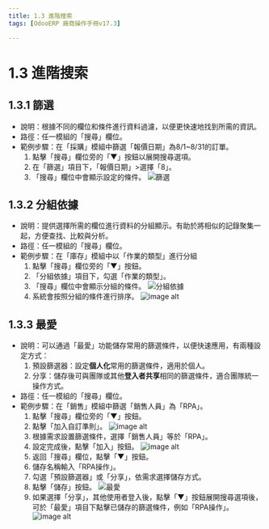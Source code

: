 ```yaml
---
title: 1.3 進階搜索
tags: [OdooERP 廠商操作手冊v17.3]

---
```


# 1.3 進階搜索
## 1.3.1 篩選
* 說明：根據不同的欄位和條件進行資料過濾，以便更快速地找到所需的資訊。
* 路徑：任一模組的「搜尋」欄位。
* 範例步驟：在「採購」模組中篩選「報價日期」為8/1~8/31的訂單。
    1. 點擊「搜尋」欄位旁的「▼」按鈕以展開搜尋選項。
    2. 在「篩選」項目下，「報價日期」>選擇「8」。
    3. 「搜尋」欄位中會顯示設定的條件。
![篩選](https://i.imgur.com/IdEYd7j.png)
## 1.3.2 分組依據
* 說明：提供選擇所需的欄位進行資料的分組顯示。有助於將相似的記錄聚集一起，方便查找、比較與分析。
* 路徑：任一模組的「搜尋」欄位。
* 範例步驟：在「庫存」模組中以「作業的類型」進行分組
    1. 點擊「搜尋」欄位旁的「▼」按鈕。
    2. 「分組依據」項目下，勾選「作業的類型」。
    3. 「搜尋」欄位中會顯示分組的條件。
![分組依據](https://i.imgur.com/2EFxUjI.png)
    4. 系統會按照分組的條件進行排序。
![image alt](https://i.imgur.com/Sp1gTVc.png)
## 1.3.3 最愛
* 說明：可以通過「最愛」功能儲存常用的篩選條件，以便快速應用，有兩種設定方式：
    1. 預設篩選器：設定**個人化**常用的篩選條件，適用於個人。
    2. 分享：儲存後可與團隊或其他**登入者共享**相同的篩選條件，適合團隊統一操作方式。
* 路徑：任一模組的「搜尋」欄位。
* 範例步驟：在「銷售」模組中篩選「銷售人員」為「RPA」。
    1. 點擊「搜尋」欄位旁的「▼」按鈕。
    2. 點擊「加入自訂準則」。
![image alt](https://i.imgur.com/RTZiVa3.png)
    3. 根據需求設置篩選條件，選擇「銷售人員」等於「RPA」。
    4. 設定完成後，點擊「加入」按鈕。
![image alt](https://i.imgur.com/3SaoCVX.png)
    5. 返回「搜尋」欄位，點擊「▼」按鈕。
    6. 儲存名稱輸入「RPA操作」。
    7. 勾選「預設篩選器」或「分享」，依需求選擇儲存方式。
    8. 點擊「儲存」按鈕。
![最愛](https://i.imgur.com/1NOdyCb.png)
    9. 如果選擇「分享」，其他使用者登入後，點擊「▼」按鈕展開搜尋選項後，可於「最愛」項目下點擊已儲存的篩選條件，例如「RPA操作」。
![image alt](https://i.imgur.com/lQvNsl1.png)